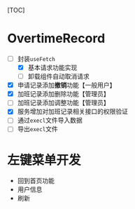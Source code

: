 [TOC]

# OvertimeRecord
- [ ] 封装`useFetch`
    - [x] 基本请求功能实现
    - [ ] 卸载组件自动取消请求
- [x] 申请记录添加**撤销**功能【一般用户】
- [x] 加班记录添加删除功能【管理员】
- [ ] 加班记录添加调整功能【管理员】
- [x] 服务增加对加班记录相关接口的权限验证
- [ ] 通过`execl`文件导入数据
- [ ] 导出`execl`文件

# 左键菜单开发
- 回到首页功能
- 用户信息
- 刷新
